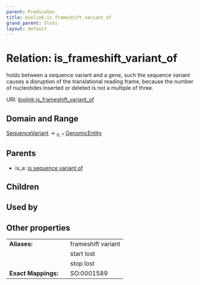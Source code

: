 ```yaml
---
parent: Predicates
title: biolink:is_frameshift_variant_of
grand_parent: Slots
layout: default
---
```


# Relation: is_frameshift_variant_of


holds between a sequence variant and a gene, such the sequence variant causes a disruption of the translational reading frame, because the number of nucleotides inserted or deleted is not a multiple of three.

URI: [biolink:is_frameshift_variant_of](https://w3id.org/biolink/is_frameshift_variant_of)

## Domain and Range

[SequenceVariant](SequenceVariant.md) ->  <sub>0..\*</sub> [GenomicEntity](GenomicEntity.md)

## Parents

 *  is_a: [is sequence variant of](is_sequence_variant_of.md)

## Children


## Used by


## Other properties

|  |  |  |
| --- | --- | --- |
| **Aliases:** | | frameshift variant |
|  | | start lost |
|  | | stop lost |
| **Exact Mappings:** | | SO:0001589 |

